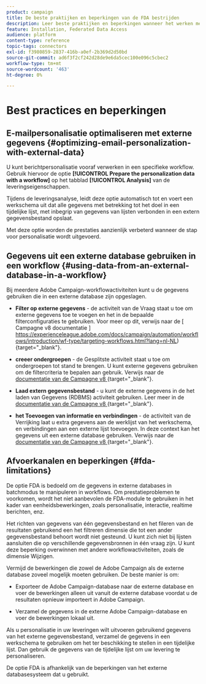 ```yaml
---
product: campaign
title: De beste praktijken en beperkingen van de FDA bestrijden
description: Leer beste praktijken en beperkingen wanneer het werken met een externe gegevensbestand (FDA)
feature: Installation, Federated Data Access
audience: platform
content-type: reference
topic-tags: connectors
exl-id: f3980859-2837-416b-a0ef-2b369d2d50bd
source-git-commit: ad6f3f2cf242d28de9e6da5cec100e096c5cbec2
workflow-type: tm+mt
source-wordcount: '463'
ht-degree: 0%

---
```


# Best practices en beperkingen



## E-mailpersonalisatie optimaliseren met externe gegevens {#optimizing-email-personalization-with-external-data}

U kunt berichtpersonalisatie vooraf verwerken in een specifieke workflow. Gebruik hiervoor de optie **[!UICONTROL Prepare the personalization data with a workflow]** op het tabblad **[!UICONTROL Analysis]** van de leveringseigenschappen.

Tijdens de leveringsanalyse, leidt deze optie automatisch tot en voert een werkschema uit dat alle gegevens met betrekking tot het doel in een tijdelijke lijst, met inbegrip van gegevens van lijsten verbonden in een extern gegevensbestand opslaat.

Met deze optie worden de prestaties aanzienlijk verbeterd wanneer de stap voor personalisatie wordt uitgevoerd.

## Gegevens uit een externe database gebruiken in een workflow {#using-data-from-an-external-database-in-a-workflow}

Bij meerdere Adobe Campaign-workflowactiviteiten kunt u de gegevens gebruiken die in een externe database zijn opgeslagen.

* **Filter op externe gegevens** - de activiteit van de Vraag staat u toe om externe gegevens toe te voegen en het in de bepaalde filterconfiguraties te gebruiken. Voor meer op dit, verwijs naar de [ Campagne v8 documentatie ] https://experienceleague.adobe.com/docs/campaign/automation/workflows/introduction/wf-type/targeting-workflows.html?lang=nl-NL) {target="_blank"}.

* **creeer ondergroepen** - de Gesplitste activiteit staat u toe om ondergroepen tot stand te brengen. U kunt externe gegevens gebruiken om de filtercriteria te bepalen aan gebruik. Verwijs naar de [&#x200B; documentatie van de Campagne v8 &#x200B;](https://experienceleague.adobe.com/docs/campaign/automation/workflows/wf-activities/targeting-activities/split.html?lang=nl-NL){target="_blank"}.

* **Laad extern gegevensbestand** - u kunt de externe gegevens in de het laden van Gegevens (RDBMS) activiteit gebruiken. Leer meer in de [&#x200B; documentatie van de Campagne v8 &#x200B;](https://experienceleague.adobe.com/docs/campaign/automation/workflows/wf-activities/action-activities/data-loading-rdbms.html?lang=nl-NL){target="_blank"}.

* **het Toevoegen van informatie en verbindingen** - de activiteit van de Verrijking laat u extra gegevens aan de werklijst van het werkschema, en verbindingen aan een externe lijst toevoegen. In deze context kan het gegevens uit een externe database gebruiken. Verwijs naar de [&#x200B; documentatie van de Campagne v8 &#x200B;](https://experienceleague.adobe.com/docs/campaign/automation/workflows/wf-activities/targeting-activities/enrichment.html?lang=nl-NL){target="_blank"}.

## Afvoerkanalen en beperkingen {#fda-limitations}

De optie FDA is bedoeld om de gegevens in externe databases in batchmodus te manipuleren in workflows. Om prestatieproblemen te voorkomen, wordt het niet aanbevolen de FDA-module te gebruiken in het kader van eenheidsbewerkingen, zoals personalisatie, interactie, realtime berichten, enz.

Het richten van gegevens van één gegevensbestand en het fileren van de resultaten gebruikend een het filtreren dimensie die tot een ander gegevensbestand behoort wordt niet gesteund. U kunt zich niet bij lijsten aansluiten die op verschillende gegevensbronnen in één vraag zijn. U kunt deze beperking overwinnen met andere workflowactiviteiten, zoals de dimensie Wijzigen.

Vermijd de bewerkingen die zowel de Adobe Campaign als de externe database zoveel mogelijk moeten gebruiken. De beste manier is om:

* Exporteer de Adobe Campaign-database naar de externe database en voer de bewerkingen alleen uit vanuit de externe database voordat u de resultaten opnieuw importeert in Adobe Campaign.

* Verzamel de gegevens in de externe Adobe Campaign-database en voer de bewerkingen lokaal uit.

Als u personalisatie in uw leveringen wilt uitvoeren gebruikend gegevens van het externe gegevensbestand, verzamel de gegevens in een werkschema te gebruiken om het ter beschikking te stellen in een tijdelijke lijst. Dan gebruik de gegevens van de tijdelijke lijst om uw levering te personaliseren.

De optie FDA is afhankelijk van de beperkingen van het externe databasesysteem dat u gebruikt.
